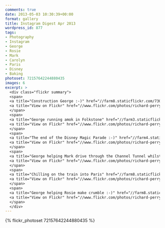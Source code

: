 ```yaml
---
comments: true
date: 2013-05-03 10:30:39+00:00
format: gallery
title: Instagram Digest Apr 2013
wordpress_id: 877
tags:
- Photography
- Instagram
- George
- Rosie
- Mark
- Carolyn
- Paris
- Disney
- Baking
photoset: 72157642244880435
images: 6
excerpt: >
  <div class="flickr summary">
  <span>
  <a title="Construction George :-)" href="//farm8.staticflickr.com/7304/13103577015_fbf028f37a_b.jpg" class="image cboxElement" rel="gallery6"><img src="//farm8.staticflickr.com/7304/13103577015_fbf028f37a_q.jpg" alt="Construction George :-)"></a>
  <a title="View on Flickr" href="//www.flickr.com/photos/richard-perry/13103577015/" class="flickrlink"> </a>
  </span>
  <span>
  <a title="George running amok in Folkstone" href="//farm3.staticflickr.com/2857/13103676913_65b2209bb6_b.jpg" class="image cboxElement" rel="gallery6"><img src="//farm3.staticflickr.com/2857/13103676913_65b2209bb6_q.jpg" alt="George running amok in Folkstone"></a>
  <a title="View on Flickr" href="//www.flickr.com/photos/richard-perry/13103676913/" class="flickrlink"> </a>
  </span>
  <span>
  <a title="The end of the Disney Magic Parade :-)" href="//farm4.staticflickr.com/3772/13103574575_d5fbb096ea_b.jpg" class="image cboxElement" rel="gallery6"><img src="//farm4.staticflickr.com/3772/13103574575_d5fbb096ea_q.jpg" alt="The end of the Disney Magic Parade :-)"></a>
  <a title="View on Flickr" href="//www.flickr.com/photos/richard-perry/13103574575/" class="flickrlink"> </a>
  </span>
  <span>
  <a title="George helping Mark drive through the Channel Tunnel whilst having his breakfast ;-)" href="//farm3.staticflickr.com/2148/13103675283_08f54e8df9_b.jpg" class="image cboxElement" rel="gallery6"><img src="//farm3.staticflickr.com/2148/13103675283_08f54e8df9_q.jpg" alt="George helping Mark drive through the Channel Tunnel whilst having his breakfast ;-)"></a>
  <a title="View on Flickr" href="//www.flickr.com/photos/richard-perry/13103675283/" class="flickrlink"> </a>
  </span>
  <span>
  <a title="Chilling on the train into Paris" href="//farm8.staticflickr.com/7407/13103838124_35360e885f_b.jpg" class="image cboxElement" rel="gallery6"><img src="//farm8.staticflickr.com/7407/13103838124_35360e885f_q.jpg" alt="Chilling on the train into Paris"></a>
  <a title="View on Flickr" href="//www.flickr.com/photos/richard-perry/13103838124/" class="flickrlink"> </a>
  </span>
  <span>
  <a title="George helping Rosie make crumble :-)" href="//farm8.staticflickr.com/7333/13103569145_117216a099_b.jpg" class="image cboxElement" rel="gallery6"><img src="//farm8.staticflickr.com/7333/13103569145_117216a099_q.jpg" alt="George helping Rosie make crumble :-)"></a>
  <a title="View on Flickr" href="//www.flickr.com/photos/richard-perry/13103569145/" class="flickrlink"> </a>
  </span>
  </div>
---
```


{% flickr_photoset 72157642244880435 %}